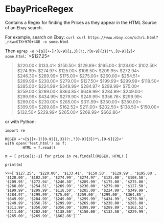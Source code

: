 # EbayPriceRegex
Contains a Regex for finding the Prices as they appear in the HTML Source of an Ebay search.

For example, search on Ebay:
`curl curl https://www.ebay.com/sch/i.html?_nkw=GTX+970+4GB -o some.html` 

Then `egrep -o >[$][+-]?[0-9]{1,3}(?:,?[0-9]{3})*\.[0-9]{2}<  some.html`:
`>$127.25<
>$220.00<
>$133.41<
>$150.50<
>$129.99<
>$195.00<
>$128.00<
>$102.50<
>$274.99<
>$274.97<
>$125.00<
>$108.50<
>$209.95<
>$272.94<
>$246.30<
>$289.99<
>$175.00<
>$275.00<
>$260.00<
>$254.51<
>$269.99<
>$230.00<
>$279.00<
>$127.50<
>$199.99<
>$299.99<
>$118.50<
>$285.00<
>$224.99<
>$349.99<
>$284.97<
>$299.99<
>$75.00<
>$259.00<
>$299.00<
>$364.85<
>$649.99<
>$284.99<
>$249.00<
>$299.99<
>$434.99<
>$279.90<
>$249.99<
>$356.76<
>$299.99<
>$269.00<
>$230.00<
>$285.00<
>$311.99<
>$350.00<
>$350.00<
>$399.99<
>$289.89<
>$162.52<
>$211.00<
>$202.50<
>$138.50<
>$150.00<
>$132.50<
>$229.99<
>$265.00<
>$269.99<
>$662.86<`

or with Python:
```
import re

REGEX ='>[$][+-]?[0-9]{1,3}(?:,?[0-9]{3})*\.[0-9]{2}<'
with open('Test.html') as f:
        HTML = f.read()

m = [ price[1:-1] for price in re.findall(REGEX, HTML) ]

print(m)

>>>['$127.25', '$220.00', '$133.41', '$150.50', '$129.99', '$195.00', '$128.00', '$102.50', '$274.99', '$274.97', '$125.00', '$108.50', '$209.95', '$272.94', '$246.30', '$289.99', '$175.00', '$275.00', '$260.00', '$254.51', '$269.99', '$230.00', '$279.00', '$127.50', '$199.99', '$299.99', '$118.50', '$285.00', '$224.99', '$349.99', '$284.97', '$299.99', '$75.00', '$259.00', '$299.00', '$364.85', '$649.99', '$284.99', '$249.00', '$299.99', '$434.99', '$279.90', '$249.99', '$356.76', '$299.99', '$269.00', '$230.00', '$285.00', '$311.99', '$350.00', '$350.00', '$399.99', '$289.89', '$162.52', '$211.00', '$202.50', '$138.50', '$150.00', '$132.50', '$229.99', '$265.00', '$269.99', '$662.86']```
